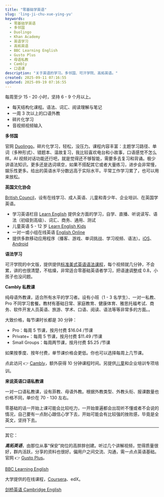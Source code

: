 ```yaml
---
title: "零基础学英语"
slug: 'ling-ji-chu-xue-ying-yu'
keywords:
  - 零基础学英语
  - 多邻国
  - Duolingo
  - Khan Academy
  - 英语学习
  - 高拓英语
  - BBC Learning English
  - Gusto Plus
  - 母语私教
  - Cambly
  - 口语课
description: "关于英语的学习。多邻国、可汗学院、高拓英语。"
created: 2025-09-11 07:16:55
updated: 2025-09-19 07:16:55
---
```


每周至少 15 - 20 小时，坚持 6 - 9 个月以上。

- 每天结构化课程。语法、词汇、阅读理解与笔记
- 一周 3 次以上的口语外教
- 碎片化学习
- 音视频视频输入

**多邻国**

官网 [Duolingo](https://www.duolingo.com/)。碎片化学习，轻松，没压力。课程内容丰富：主题学习路径、单词（多种形式）、错题本、温故复习，我比较喜欢电台和小故事，口语感觉不怎么样。AI 视频对话功能还行吧，就是觉得还不够智能，需要多去复习和背诵。极少讲语法知识。更多还是选词填空，如果不搭配其它或者大量练习，进步会非常慢，娱乐性更多。给出的英语水平分数远高于实际水平。平常工作学习累了，也可以用来放松。

**英国文化协会**

[British Council](https://www.britishcouncil.org)，设有在线学习、成人英语、儿童和青少年、企业培训、在英国学英语。

- 学习英语栏目 [Learn English](https://learnenglish.britishcouncil.org/) 提供全方面的学习，自学、直播、听说读写、语法（初级到高级）、词汇、商务、通用、测试
- 儿童英语 5 - 12 岁 [Learn English Kids](https://learnenglishkids.britishcouncil.org/)
- 一对一或小组在线英语 [English Online](https://englishonline.britishcouncil.org/)
- 提供多款移动应用程序（播客、游戏、单词挑战、学习视频、语法）。[iOS](https://www.apple.com/us/search/british-council?src=globalnav)、[Android](https://play.google.com/store/apps/developer?id=British+Council&hl=en)

**语法学习**

可汗学院的中文版，提供提供[标准美式英语语法课程](https://zh.khanacademy.org/humanities/grammar)，每个视频就几分钟，不会累，讲的也很清楚，不枯燥，非常适合零基础英语者学习，把语速调整成 0.8，小孩子也没问题。

**Cambly 私教课**

纯母语外教课，适合所有水平的学习者。设有小班（1 - 3 名学生）、一对一私教、Pro 不同学习套餐。教材有基础日常、家庭教育、健康体育、雅思托福考试、商务、软件开发人员英语、旅游、学术、口语、阅读、语法等等非常多的方面。。

大致价格，每节课时长都是 30 分钟：

- Pro：每周 5 节课，按月付费 $16.04 /节课
- Private+：每周 5 节课，按月付费 $11.49 /节课
- Small Groups：每周两节课，按月付费 $5.25 /节课

如果按季度、按年付费，单节课价格会更低。你也可以选择每周上几节课。

点此访问 👉 [Cambly](https://www.cambly.com/invite/4C83A8WZ?st=091925&sc=4)，额外获得 10 分钟课程时间。另提供[儿童](https://www.cambly.com/kids)和企业培训专项培训。

**来说英语口语私教课**

一对一口语私教课，设有菲教、母语外教。根据外教类型、外教头衔、报课数量也价格不同，单价在 70 - 130 左右。

零基础的话一开始上课可能会比较吃力，一开始普遍都会出现听不懂或者不会说的情况，自己要有一点耐心跟信心学下去，开始可能会有比较强的挫败感，毕竟是全英文，坚持下去。

---

其它：

***高拓英语***，由那位从事“保安”岗位的高胖胖创建。听过几个讲解视频，觉得质量很好，群内活跃，分享的资料也很好。偏用户之间交流、沟通，需一点点英语基础。官网 👉 [Gusto Plus](https://gustoplus.com/)。

[BBC Learning English](https://www.bbc.co.uk/learningenglish/)

大学提供的在线课程，[Coursera](https://www.coursera.org/)、edX。

[剑桥英语 Cambridge English](cambridgeenglish.org/learning-english)
